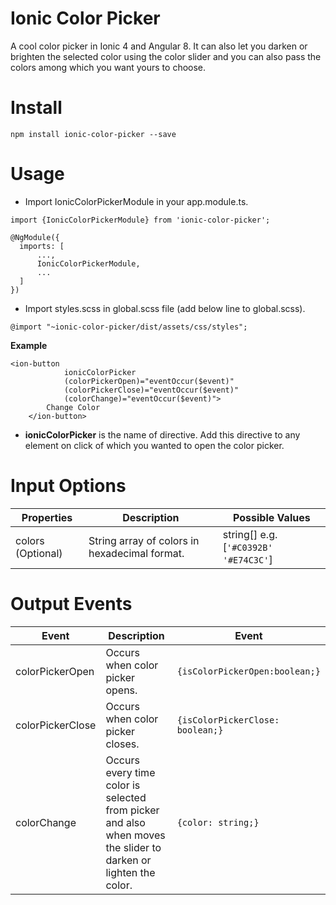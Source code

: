 # Ionic Color Picker
A cool color picker in Ionic 4 and Angular 8. It can also let you darken or brighten the selected color using the color slider and you can also pass the colors among which you want yours to choose.

# Install
```
npm install ionic-color-picker --save
```
# Usage
- Import IonicColorPickerModule in your app.module.ts.
```
import {IonicColorPickerModule} from 'ionic-color-picker';
```

```
@NgModule({
  imports: [
      ...,
      IonicColorPickerModule,
      ...
  ]
})
```
- Import styles.scss in global.scss file (add below line to global.scss).
```
@import "~ionic-color-picker/dist/assets/css/styles";
```

**Example**
```
<ion-button
            ionicColorPicker
            (colorPickerOpen)="eventOccur($event)"
            (colorPickerClose)="eventOccur($event)"
            (colorChange)="eventOccur($event)">
        Change Color
    </ion-button>
```
- **ionicColorPicker** is the name of directive. Add this directive to any element on click of which you wanted to open the color picker.

# Input Options

Properties | Description | Possible Values
---|---|---
colors (Optional)| String array of colors in hexadecimal format. | string[] e.g. [`'#C0392B'` `'#E74C3C'`]

# Output Events

Event | Description | Event
---|---|---
colorPickerOpen | Occurs when color picker opens. | ```{isColorPickerOpen:boolean;}```
colorPickerClose | Occurs when color picker closes. | ```{isColorPickerClose: boolean;}```
colorChange | Occurs every time color is selected from picker and also when moves the slider to darken or lighten the color. | ```{color: string;}```

